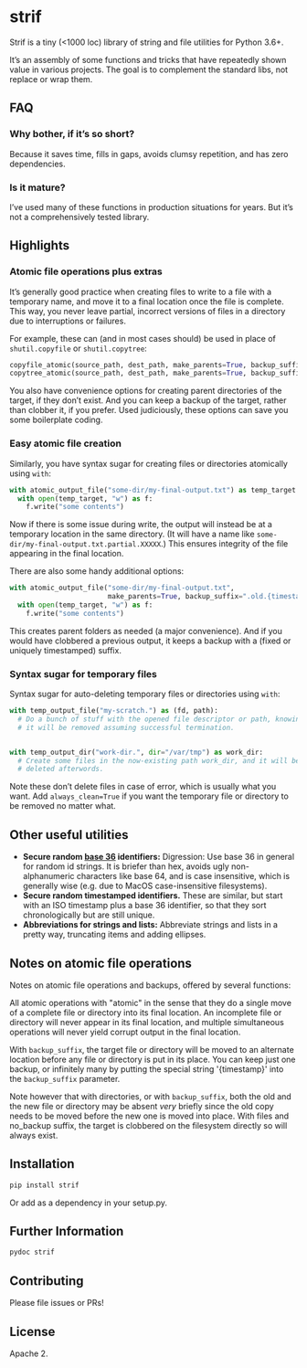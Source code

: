 # strif

Strif is a tiny (<1000 loc) library of string and file utilities for Python 3.6+.

It’s an assembly of some functions and tricks that have repeatedly shown value
in various projects.
The goal is to complement the standard libs, not replace or wrap them.

## FAQ

### Why bother, if it’s so short?

Because it saves time, fills in gaps, avoids clumsy repetition, and has zero
dependencies.

### Is it mature?

I’ve used many of these functions in production situations for years.
But it’s not a comprehensively tested library.

## Highlights

### Atomic file operations plus extras

It’s generally good practice when creating files to write to a file with a temporary name,
and move it to a final location once the file is complete.
This way, you never leave partial, incorrect versions of files in a directory due to
interruptions or failures.

For example, these can (and in most cases should) be used in place of
`shutil.copyfile` or `shutil.copytree`:

```python
copyfile_atomic(source_path, dest_path, make_parents=True, backup_suffix=None)
copytree_atomic(source_path, dest_path, make_parents=True, backup_suffix=None, symlinks=False)
```

You also have convenience options for creating parent directories of the target, if they
don’t exist. And you can keep a backup of the target, rather than clobber it, if you
prefer. Used judiciously, these options can save you some boilerplate coding.

### Easy atomic file creation

Similarly, you have syntax sugar for creating files or directories atomically using `with`:

```python
with atomic_output_file("some-dir/my-final-output.txt") as temp_target:
  with open(temp_target, "w") as f:
    f.write("some contents")
```

Now if there is some issue during write, the output will instead be at a temporary
location in the same directory.
(It will have a name like `some-dir/my-final-output.txt.partial.XXXXX`.) This ensures integrity of the file appearing in the final
location.

There are also some handy additional options:

```python
with atomic_output_file("some-dir/my-final-output.txt",
                        make_parents=True, backup_suffix=".old.{timestamp}") as temp_target:
  with open(temp_target, "w") as f:
    f.write("some contents")
```

This creates parent folders as needed (a major convenience).
And if you would have clobbered a previous output, it keeps a backup
with a (fixed or uniquely timestamped) suffix.

### Syntax sugar for temporary files

Syntax sugar for auto-deleting temporary files or directories using `with`:

```python
with temp_output_file("my-scratch.") as (fd, path):
  # Do a bunch of stuff with the opened file descriptor or path, knowing
  # it will be removed assuming successful termination.


with temp_output_dir("work-dir.", dir="/var/tmp") as work_dir:
  # Create some files in the now-existing path work_dir, and it will be
  # deleted afterwords.
```

Note these don’t delete files in case of error, which is usually what you want.
Add `always_clean=True` if you want the temporary file or directory to be removed no matter what.

## Other useful utilities

- **Secure random [base 36](https://en.wikipedia.org/wiki/Base36) identifiers:**
  Digression: Use base 36 in general for random id strings.
  It is briefer than hex, avoids ugly non-alphanumeric characters like base 64, and is case
  insensitive, which is generally wise (e.g. due to MacOS case-insensitive filesystems).
- **Secure random timestamped identifiers.**
  These are similar, but start with an ISO timestamp plus a base 36 identifier, so that
  they sort chronologically but are still unique.
- **Abbreviations for strings and lists:**
  Abbreviate strings and lists in a pretty way, truncating items and adding ellipses.

## Notes on atomic file operations

Notes on atomic file operations and backups, offered by several functions:

All atomic operations with "atomic" in the sense that they do a single move of a
complete file or directory into its final location. An incomplete file or directory
will never appear in its final location, and multiple simultaneous operations
will never yield corrupt output in the final location.

With `backup_suffix`, the target file or directory will be moved to an alternate location
before any file or directory is put in its place. You can keep just one backup, or
infinitely many by putting the special string '{timestamp}' into the `backup_suffix`
parameter.

Note however that with directories, or with `backup_suffix`, both the old and the new
file or directory may be absent _very_ briefly since the old copy needs to be moved
before the new one is moved into place. With files and no_backup suffix, the target
is clobbered on the filesystem directly so will always exist.

## Installation

```bash
pip install strif
```

Or add as a dependency in your setup.py.

## Further Information

```bash
pydoc strif
```

## Contributing

Please file issues or PRs!

## License

Apache 2.
